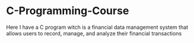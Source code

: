 # C-Programming-Course
Here I have a C program witch is a financial data management system that allows users to record, manage, and analyze their financial transactions
